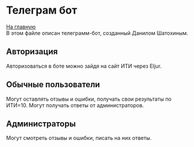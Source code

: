 # Телеграм бот
[На главную](../README.md)  
В этом файле описан телеграмм-бот, созданный Данилом Шатохиным.


## Авторизация
Авторизоваться в боте можно зайдя на сайт ИТИ через Eljur.


## Обычные пользователи
Могут оставлять отзывы и ошибки, получать свои результаты по ИТИ=10. Могут получать ответы от администраторов.


## Администраторы
Могут смотреть отзывы и ошибки, писать на них ответы.
